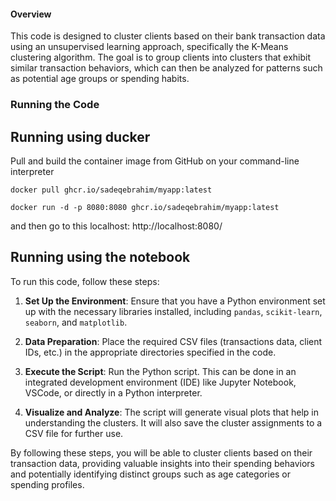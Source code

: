 #### Overview
This code is designed to cluster clients based on their bank transaction data using an unsupervised learning approach, specifically the K-Means clustering algorithm. The goal is to group clients into clusters that exhibit similar transaction behaviors, which can then be analyzed for patterns such as potential age groups or spending habits.


### Running the Code
## Running using ducker
Pull and build the container image from GitHub on your command-line interpreter

`docker pull ghcr.io/sadeqebrahim/myapp:latest`

`docker run -d -p 8080:8080 ghcr.io/sadeqebrahim/myapp:latest`

and then go to this localhost: http://localhost:8080/ 


## Running using the notebook
To run this code, follow these steps:

1. **Set Up the Environment**: Ensure that you have a Python environment set up with the necessary libraries installed, including `pandas`, `scikit-learn`, `seaborn`, and `matplotlib`.

2. **Data Preparation**: Place the required CSV files (transactions data, client IDs, etc.) in the appropriate directories specified in the code.

3. **Execute the Script**: Run the Python script. This can be done in an integrated development environment (IDE) like Jupyter Notebook, VSCode, or directly in a Python interpreter.

4. **Visualize and Analyze**: The script will generate visual plots that help in understanding the clusters. It will also save the cluster assignments to a CSV file for further use.

By following these steps, you will be able to cluster clients based on their transaction data, providing valuable insights into their spending behaviors and potentially identifying distinct groups such as age categories or spending profiles.
